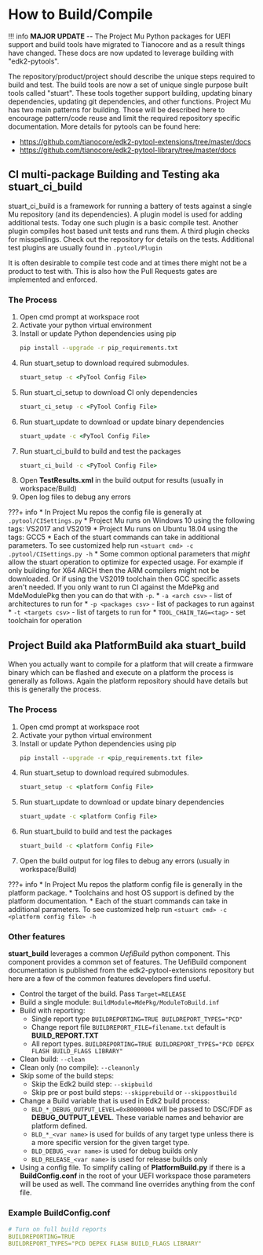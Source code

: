 # How to Build/Compile

!!! info
    **MAJOR UPDATE** --
    The Project Mu Python packages for UEFI support and build tools have migrated to Tianocore and as a result things have changed.  These docs are now updated to leverage building with "edk2-pytools".

The repository/product/project should describe the unique steps required to build and test.  The build tools are now a set of unique single purpose built tools called "stuart".  These tools together support building, updating binary dependencies, updating git dependencies, and other functions.  Project Mu has two main patterns for building.  Those will be described here to encourage pattern/code reuse and limit the required repository specific documentation.  More details for pytools can be found here:

* https://github.com/tianocore/edk2-pytool-extensions/tree/master/docs
* https://github.com/tianocore/edk2-pytool-library/tree/master/docs

## CI multi-package Building and Testing aka __stuart_ci_build__

stuart_ci_build is a framework for running a battery of tests against a single Mu repository (and its dependencies).  A plugin model is used for adding additional tests.  Today one such plugin is a basic compile test.  Another plugin compiles host based unit tests and runs them.  A third plugin checks for misspellings.  Check out the repository for details on the tests.  Additional test plugins are usually found in `.pytool/Plugin`

It is often desirable to compile test code and at times there might not be a product to test with.  This is also how the Pull Requests gates are implemented and enforced.

### The Process

1. Open cmd prompt at workspace root
2. Activate your python virtual environment
3. Install or update Python dependencies using pip
    ```cmd
    pip install --upgrade -r pip_requirements.txt
    ```
4. Run stuart_setup to download required submodules.
    ```cmd
    stuart_setup -c <PyTool Config File>
    ```
5. Run stuart_ci_setup to download CI only dependencies
    ```cmd
    stuart_ci_setup -c <PyTool Config File>
    ```
6. Run stuart_update to download or update binary dependencies
    ```cmd
    stuart_update -c <PyTool Config File>
    ```
7. Run stuart_ci_build to build and test the packages
    ```cmd
    stuart_ci_build -c <PyTool Config File>
    ```
8. Open __TestResults.xml__ in the build output for results (usually in workspace/Build)
9. Open log files to debug any errors

???+ info
    * In Project Mu repos the config file is generally at ```.pytool/CISettings.py```
    * Project Mu runs on Windows 10 using the following tags: VS2017 and VS2019
    * Project Mu runs on Ubuntu 18.04 using the tags: GCC5
    * Each of the stuart commands can take in additional parameters.  To see customized help run `<stuart cmd> -c .pytool/CISettings.py -h`
    * Some common optional parameters that *might* allow the stuart operation to optimize for expected usage.
      For example if only building for X64 ARCH then the ARM compilers might not be
      downloaded.  Or if using the VS2019 toolchain then GCC specific assets aren't needed.  If you only want to run CI against the MdePkg and MdeModulePkg then you can do that with `-p`.
      * `-a <arch csv>` - list of architectures to run for
      * `-p <packages csv>` - list of packages to run against
      * `-t <targets csv>` - list of targets to run for
      * `TOOL_CHAIN_TAG=<tag>` - set toolchain for operation

## Project Build aka __PlatformBuild__ aka __stuart_build__

When you actually want to compile for a platform that will create a firmware binary which can be flashed and execute on a platform the process is generally as follows.  Again the platform repository should have details but this is generally the process.

### The Process

1. Open cmd prompt at workspace root
2. Activate your python virtual environment
3. Install or update Python dependencies using pip
    ```cmd
    pip install --upgrade -r <pip_requirements.txt file>
    ```
4. Run stuart_setup to download required submodules.
    ```cmd
    stuart_setup -c <platform Config File>
    ```
5. Run stuart_update to download or update binary dependencies
    ```cmd
    stuart_update -c <platform Config File>
    ```
7. Run stuart_build to build and test the packages
    ```cmd
    stuart_build -c <platform Config File>
    ```
8. Open the build output for log files to debug any errors (usually in workspace/Build)

???+ info
    * In Project Mu repos the platform config file is generally in the platform package.
    * Toolchains and host OS support is defined by the platform documentation.
    * Each of the stuart commands can take in additional parameters.  To see customized help run `<stuart cmd> -c <platform config file> -h`

### Other features

__stuart_build__ leverages a common _UefiBuild_ python component.  This component provides a common set of features.  The UefiBuild component documentation is published from the edk2-pytool-extensions repository but here are a few of the common features developers find useful.

* Control the target of the build.  Pass `Target=RELEASE`
* Build a single module: `BuildModule=MdePkg/ModuleToBuild.inf`
* Build with reporting:
  * Single report type `BUILDREPORTING=TRUE BUILDREPORT_TYPES="PCD"`
  * Change report file `BUILDREPORT_FILE=filename.txt` default is __BUILD_REPORT.TXT__
  * All report types. `BUILDREPORTING=TRUE BUILDREPORT_TYPES="PCD DEPEX FLASH BUILD_FLAGS LIBRARY"`
* Clean build: `--clean`
* Clean only (no compile): `--cleanonly`
* Skip some of the build steps:
  * Skip the Edk2 build step: `--skipbuild`
  * Skip pre or post build steps: `--skipprebuild` or `--skippostbuild`
* Change a Build variable that is used in Edk2 build process:
  * `BLD_*_DEBUG_OUTPUT_LEVEL=0x80000004` will be passed to DSC/FDF as __DEBUG_OUTPUT_LEVEL__.  These variable names and behavior are platform defined.
  * `BLD_*_<var name>` is used for builds of any target type unless there is a more specific version for the given target type.
  * `BLD_DEBUG_<var name>` is used for debug builds only
  * `BLD_RELEASE_<var name>` is used for release builds only
* Using a config file.  To simplify calling of __PlatformBuild.py__ if there is a __BuildConfig.conf__ in the root of your UEFI workspace those parameters will be used as well.  The command line overrides anything from the conf file.

### Example BuildConfig.conf

```yml
# Turn on full build reports
BUILDREPORTING=TRUE
BUILDREPORT_TYPES="PCD DEPEX FLASH BUILD_FLAGS LIBRARY"
```
